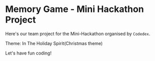 # Memory Game - Mini Hackathon Project

Here's our team project for the Mini-Hackathon organised by `Codedex`.

Theme: In The Holiday Spirit(Christmas theme)

Let's have fun coding!

